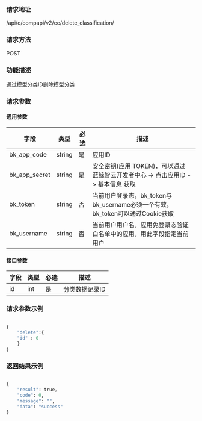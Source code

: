 
### 请求地址

/api/c/compapi/v2/cc/delete_classification/



### 请求方法

POST


### 功能描述

通过模型分类ID删除模型分类

### 请求参数


#### 通用参数

| 字段 | 类型 | 必选 |  描述 |
|-----------|------------|--------|------------|
| bk_app_code  |  string    | 是 | 应用ID     |
| bk_app_secret|  string    | 是 | 安全密钥(应用 TOKEN)，可以通过 蓝鲸智云开发者中心 -&gt; 点击应用ID -&gt; 基本信息 获取 |
| bk_token     |  string    | 否 | 当前用户登录态，bk_token与bk_username必须一个有效，bk_token可以通过Cookie获取 |
| bk_username  |  string    | 否 | 当前用户用户名，应用免登录态验证白名单中的应用，用此字段指定当前用户 |

#### 接口参数

| 字段  |  类型       | 必选   |  描述                            |
|-------|-------------|--------|----------------------------------|
|id     | int         | 是     | 分类数据记录ID                   |


### 请求参数示例

```python

{
    "delete":{
    "id" : 0
    }
}
```


### 返回结果示例

```python

{
    "result": true,
    "code": 0,
    "message": "",
    "data": "success"
}
```